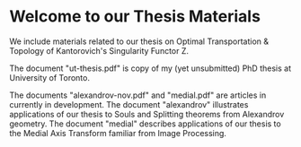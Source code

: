 # Welcome to our Thesis Materials
We include materials related to our thesis on Optimal Transportation &amp; Topology of Kantorovich's Singularity Functor Z.

The document "ut-thesis.pdf" is copy of my (yet unsubmitted) PhD thesis at University of Toronto.

The documents "alexandrov-nov.pdf" and "medial.pdf" are articles in currently in development. The document "alexandrov" illustrates applications of our thesis to Souls and Splitting theorems from Alexandrov geometry. The document "medial" describes applications of our thesis to the Medial Axis Transform familiar from Image Processing.   
